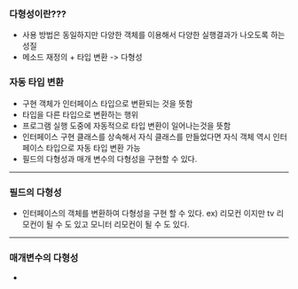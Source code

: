 ### 다형성이란???
* 사용 방법은 동일하지만 다양한 객체를 이용해서 다양한 실행결과가 나오도록 하는성질
* 메소드 재정의 + 타입 변환 -> 다형성

### 자동 타입 변환
* 구현 객체가 인터페이스 타입으로 변환되는 것을 뜻함
* 타입을 다른 타입으로 변환하는 행위
* 프로그램 실행 도중에 자동적으로 타입 변환이 일어나는것을 뜻함
* 인터페이스 구현 클래스를 상속해서 자식 클래스를 만들었다면 자식 객체 역시 인터페이스 타입으로 자동 타입 변환 가능
* 필드의 다형성과 매개 변수의 다형성을 구현할 수 있다.
*** 
### 필드의 다형성

* 인터페이스의 객체를 변환하여 다형성을 구현 할 수 있다.
	ex) 리모컨 이지만 tv 리모컨이 될 수 도 있고 모니터 리모컨이 될 수 도 있다.


---
### 매개변수의 다형성
* 